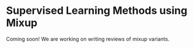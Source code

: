 # Supervised Learning Methods using Mixup

Coming soon! We are working on writing reviews of mixup variants.
